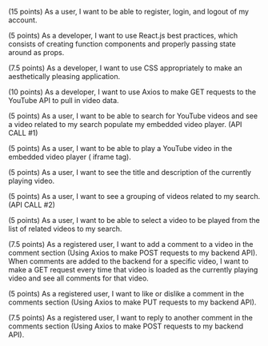 <!-- (5 points): As a developer, I want to make good, consistent commits (at least 25 for the entire team for both the backend and frontend). You will create two repositories on GitHub – one for the frontend, and one for the backend -->

(15 points) As a user, I want to be able to register, login, and logout of my account.

<!-- (5 points): As a web designer, I want to create a wireframe for my application -->

<!-- (5 points): As a developer, I want to create a React app using Create React App. -->

(5 points) As a developer, I want to use React.js best practices, which consists of creating function components and properly passing state around as props.

(7.5 points) As a developer, I want to use CSS appropriately to make an aesthetically pleasing application.

(10 points) As a developer, I want to use Axios to make GET requests to the YouTube API to pull in video data.

(5 points) As a user, I want to be able to search for YouTube videos and see a video related to my search populate my embedded video player. (API CALL #1)

(5 points) As a user, I want to be able to play a YouTube video in the embedded video player ( iframe tag).

(5 points) As a user, I want to see the title and description of the currently playing video.

(5 points) As a user, I want to see a grouping of videos related to my search. (API CALL #2)

(5 points) As a user, I want to be able to select a video to be played from the list of related videos to my search.

(7.5 points) As a registered user, I want to add a comment to a video in the comment section (Using Axios to make POST requests to my backend API). When comments are added to the backend for a specific video, I want to make a GET request every time that video is loaded as the currently playing video and see all comments for that video.

(5 points) As a registered user, I want to like or dislike a comment in the comments section (Using Axios to make PUT requests to my backend API).

(7.5 points) As a registered user, I want to reply to another comment in the comments section (Using Axios to make POST requests to my backend API).
